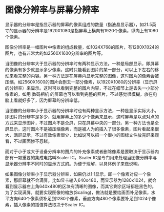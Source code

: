 # 图像分辨率与屏幕分辨率

显示器的分辨率是指显示器的屏幕的像素组成的数量（指液晶显示器），如21.5英寸的显示器的分辨率是1920X1080是指屏幕上横向有1920个像素，纵向上有1080个像素。

图像分辨率是一幅图片中像素的组成数量，如1024X768的图片，有1280X1024的图片，也有非常大的如2560X1600分辨率的图片等。 

当图像的分辨率大于显示器的分辨率时有两种显示方法，一种是局部显示，即屏幕的像素有多少就显示多少像素，这时只能看到图片的某一部分，可以上下左右的移动来看完整的内容。另一种方法是在屏幕内显示完整的图像，这时图片的像素会被压缩，如2560X1600的图片会删去一部分像素，以1920X1080的分辨率（显示屏的分辨率）来显示。这时可以看到完整的图片内容，不过在细节上是丢失一小部分像素的，如用 数码相机 的屏幕也可以看到完整的照片，不过感觉很模糊，放在电脑上看就好多了，因为屏幕的分辨率低。 

当图像的分辨率小于显示器的分辨率时也有两种显示方法，一种是显示实际大小，即图片的分辨率是多少，就用屏幕上的多少个像素来显示，这时屏幕是以点对点的方式来显示图片，不过图片不是全屏，只在屏幕中央的一部分。另一种方法也是全屏显示，这时图片不是被压缩像素，而是被人为的插入了很多像素，图片看起来很大，满屏显示，不过有效像素很少，比如说可以把一个很小的图标文件放完屏来观看，不过画面惨不忍睹。

而对于小于或大于设备分辨率的图片的补充像素或者删除像素是要取决于显示器内部有一颗重要的集成电路叫Scaler IC。Scaler IC是专门用来处理当图像分辨率与显示器分辨率不同时的显示方式的。为便于理解，以具体例子来做说明。

如果图像分辨率小于显示器分辨率，如果仍以1:1显示，即一个像素对应一个像素，那屏幕就不会满屏。比如显卡输入640x480，而显示器为1280x1024，就会看到显示器左上角640x480的区块有清晰的图像，而其它剩余区域都是黑色的。为了实现满屏，就要实现图像的缩放(Scaling)，做法就是要给画面补足像素，水平方向640个像素须补足到1280个像素，垂直方向480个像素要补足到1024个像素，插入像素的插值算法取决于Scaler IC。
